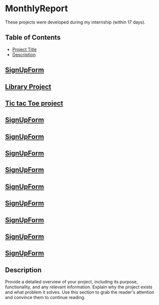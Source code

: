 # MonthlyReport
These projects were developed during my internship (within 17 days).


## Table of Contents

- [Project Title](#project-title)
- [Description](#description)



##  [SignUpForm](https://github.com/cicero06/MonthlyReport/upload)

##  [Library Project](https://github.com/cicero06/MonthlyReport/tree/main/LibraryProject)  
##  [Tic tac Toe project](https://github.com/cicero06/MonthlyReport/tree/main/LibraryProject)
##  [SignUpForm](https://github.com/cicero06/MonthlyReport/upload)
##  [SignUpForm](https://github.com/cicero06/MonthlyReport/upload)
##  [SignUpForm](https://github.com/cicero06/MonthlyReport/upload)
##  [SignUpForm](https://github.com/cicero06/MonthlyReport/upload)
##  [SignUpForm](https://github.com/cicero06/MonthlyReport/upload)
##  [SignUpForm](https://github.com/cicero06/MonthlyReport/upload)
##  [SignUpForm](https://github.com/cicero06/MonthlyReport/upload)
##  [SignUpForm](https://github.com/cicero06/MonthlyReport/upload)
##  [SignUpForm](https://github.com/cicero06/MonthlyReport/upload)


## Description


Provide a detailed overview of your project, including its purpose, functionality, and any relevant information. Explain why the project exists and what problem it solves. Use this section to grab the reader's attention and convince them to continue reading.

